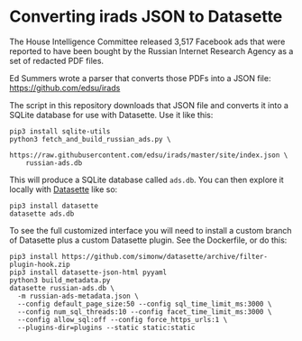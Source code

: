 # Converting irads JSON to Datasette

The House Intelligence Committee released 3,517 Facebook ads that were
reported to have been bought by the Russian Internet Research Agency as a set
of redacted PDF files.

Ed Summers wrote a parser that converts those PDFs into a JSON file:
https://github.com/edsu/irads

The script in this repository downloads that JSON file and converts it into a
SQLite database for use with Datasette. Use it like this:

    pip3 install sqlite-utils
    python3 fetch_and_build_russian_ads.py \
        https://raw.githubusercontent.com/edsu/irads/master/site/index.json \
        russian-ads.db

This will produce a SQLite database called `ads.db`. You can then explore it
locally with [Datasette](https://github.com/simonw/datasette) like so:

    pip3 install datasette
    datasette ads.db

To see the full customized interface you will need to install a custom branch of
Datasette plus a custom Datasette plugin. See the Dockerfile, or do this:

    pip3 install https://github.com/simonw/datasette/archive/filter-plugin-hook.zip
    pip3 install datasette-json-html pyyaml
    python3 build_metadata.py
    datasette russian-ads.db \
      -m russian-ads-metadata.json \
      --config default_page_size:50 --config sql_time_limit_ms:3000 \
      --config num_sql_threads:10 --config facet_time_limit_ms:3000 \
      --config allow_sql:off --config force_https_urls:1 \
      --plugins-dir=plugins --static static:static
